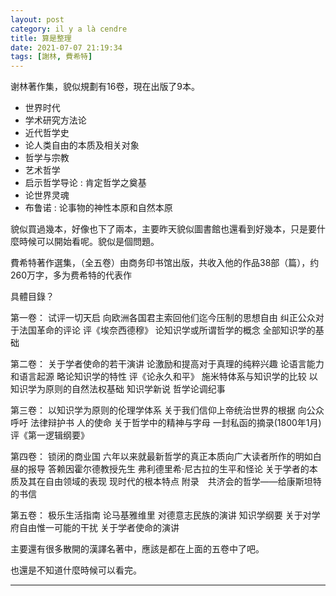 ```yaml
---
layout: post
category: il y a là cendre
title: 算是整理
date: 2021-07-07 21:19:34
tags: [謝林, 費希特]
---
```


谢林著作集，貌似規劃有16卷，現在出版了9本。

- 世界时代
- 学术研究方法论
- 近代哲学史
- 论人类自由的本质及相关对象
- 哲学与宗教
- 艺术哲学
- 启示哲学导论 : 肯定哲学之奠基
- 论世界灵魂
- 布鲁诺 : 论事物的神性本原和自然本原

貌似買過幾本，好像也下了兩本，主要昨天貌似圖書館也還看到好幾本，只是要什麼時候可以開始看呢。貌似是個問題。

費希特著作選集，（全五卷）由商务印书馆出版，共收入他的作品38部（篇），约260万字，多为费希特的代表作

具體目錄？

第一卷：
试评一切天启
向欧洲各国君主索回他们迄今压制的思想自由
纠正公众对于法国革命的评论
评《埃奈西德穆》
论知识学或所谓哲学的概念
全部知识学的基础

第二卷：
关于学者使命的若干演讲
论激励和提高对于真理的纯粹兴趣
论语言能力和语言起源
略论知识学的特性
评《论永久和平》
施米特体系与知识学的比较
以知识学为原则的自然法权基础
知识学新说
哲学论调纪事

第三卷：
以知识学为原则的伦理学体系
关于我们信仰上帝统治世界的根据
向公众呼吁
法律辩护书
人的使命
关于哲学中的精神与字母
一封私函的摘录(1800年1月)
评《第一逻辑纲要》

第四卷：
锁闭的商业国
六年以来就最新哲学的真正本质向广大读者所作的明如白昼的报导
答赖因霍尔德教授先生
弗利德里希·尼古拉的生平和怪论
关于学者的本质及其在自由领域的表现
现时代的根本特点
附录　共济会的哲学——给康斯坦特的书信

第五卷：
极乐生活指南
论马基雅维里
对德意志民族的演讲
知识学纲要
关于对学府自由惟一可能的干扰
关于学者使命的演讲

主要還有很多散開的漢譯名著中，應該是都在上面的五卷中了吧。

也還是不知道什麼時候可以看完。

------





